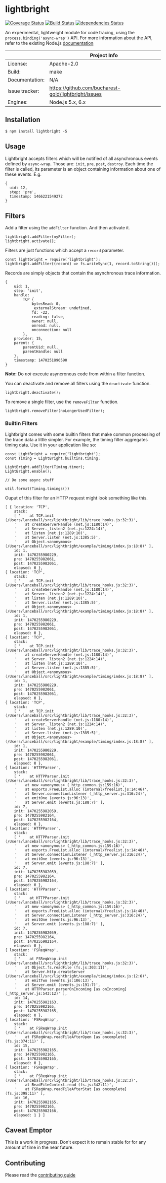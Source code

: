 # lightbright

[![Coverage Status](https://coveralls.io/repos/github/bucharest-gold/lightbright/badge.svg?branch=master)](https://coveralls.io/github/bucharest-gold/lightbright?branch=master)
[![Build Status](https://travis-ci.org/bucharest-gold/lightbright.svg?branch=master)](https://travis-ci.org/bucharest-gold/lightbright)
[![dependencies Status](https://david-dm.org/bucharest-gold/lightbright/status.svg)](https://david-dm.org/bucharest-gold/lightbright)

An experimental, lightweight module for code tracing, using
the `process.binding('async-wrap')` API. For more information
about the API, refer to the existing Node.js
[documentation](https://github.com/nodejs/diagnostics/blob/master/tracing/AsyncWrap/README.md)

|                 | Project Info  |
| --------------- | ------------- |
| License:        | Apache-2.0 |
| Build:          | make |
| Documentation:  | N/A |
| Issue tracker:  | https://github.com/bucharest-gold/lightbright/issues |
| Engines:        | Node.js 5.x, 6.x |

## Installation

    $ npm install lightbright -S

## Usage

Lightbright accepts filters which will be notified of all
asynchronous events defined by `async-wrap`. Those are: `init`,
`pre`, `post`, `destroy`. Each time the filter is called, its
parameter is an object containing information about one of these
events. E.g.

    {
      uid: 12,
      step: 'pre',
      timestamp: 1466221549272
    }

## Filters

Add a filter using the `addFilter` function. And then activate it.

    lightbright.addFilter(myFilter);
    lightbright.activate();

Filters are just functions which accept a `record` parameter.

    const lightbright = require('lightbright');
    lightbright.addFilter((record) => fs.writeSync(1, record.toString()));

Records are simply objects that contain the asynchronous trace information.

    {
        uid: 1,
        step: 'init',
        handle:
            TCP {
                bytesRead: 0,
                _externalStream: undefined,
                fd: -22,
                reading: false,
                owner: null,
                onread: null,
                onconnection: null
            },
        provider: 15,
        parent: {
            parentUid: null,
            parentHandle: null
        },
        timestamp: 1470251890590
    }

**Note:** Do _not_ execute asyncronous code from within a filter function.

You can deactivate and remove all filters using the `deactivate`
function.

    lightbright.deactivate();

To remove a single filter, use the `removeFilter` function.

    lightbright.removeFilter(noLongerUsedFilter);


### Builtin Filters

Lightbright comes with some builtin filters that make common
processing of the trace data a little simpler. For example, the
timing filter aggregates timing data. Use it in your application
like so:

    const LightBright = require('lightbright');
    const Timing = LightBright.builtins.timing;

    LightBright.addFilter(Timing.timer);
    LightBright.enable();

    // Do some async stuff

    util.format(Timing.timings())

Ouput of this filter for an HTTP request might look something like this.

    [ { location: 'TCP',
        stack:
        [ '    at TCP.init (/Users/lanceball/src/lightbright/lib/trace_hooks.js:32:3)',
        '    at createServerHandle (net.js:1180:14)',
        '    at Server._listen2 (net.js:1224:14)',
        '    at listen (net.js:1289:10)',
        '    at Server.listen (net.js:1385:5)',
        '    at Object.<anonymous> (/Users/lanceball/src/lightbright/example/timing/index.js:18:8)' ],
        id: 1,
        init: 1470255980229,
        pre: 1470255982061,
        post: 1470255982061,
        elapsed: 0 },
    { location: 'TCP',
        stack:
        [ '    at TCP.init (/Users/lanceball/src/lightbright/lib/trace_hooks.js:32:3)',
        '    at createServerHandle (net.js:1180:14)',
        '    at Server._listen2 (net.js:1224:14)',
        '    at listen (net.js:1289:10)',
        '    at Server.listen (net.js:1385:5)',
        '    at Object.<anonymous> (/Users/lanceball/src/lightbright/example/timing/index.js:18:8)' ],
        id: 1,
        init: 1470255980229,
        pre: 1470255982061,
        post: 1470255982061,
        elapsed: 0 },
    { location: 'TCP',
        stack:
        [ '    at TCP.init (/Users/lanceball/src/lightbright/lib/trace_hooks.js:32:3)',
        '    at createServerHandle (net.js:1180:14)',
        '    at Server._listen2 (net.js:1224:14)',
        '    at listen (net.js:1289:10)',
        '    at Server.listen (net.js:1385:5)',
        '    at Object.<anonymous> (/Users/lanceball/src/lightbright/example/timing/index.js:18:8)' ],
        id: 1,
        init: 1470255980229,
        pre: 1470255982061,
        post: 1470255982061,
        elapsed: 0 },
    { location: 'TCP',
        stack:
        [ '    at TCP.init (/Users/lanceball/src/lightbright/lib/trace_hooks.js:32:3)',
        '    at createServerHandle (net.js:1180:14)',
        '    at Server._listen2 (net.js:1224:14)',
        '    at listen (net.js:1289:10)',
        '    at Server.listen (net.js:1385:5)',
        '    at Object.<anonymous> (/Users/lanceball/src/lightbright/example/timing/index.js:18:8)' ],
        id: 1,
        init: 1470255980229,
        pre: 1470255982061,
        post: 1470255982061,
        elapsed: 0 },
    { location: 'HTTPParser',
        stack:
        [ '    at HTTPParser.init (/Users/lanceball/src/lightbright/lib/trace_hooks.js:32:3)',
        '    at new <anonymous> (_http_common.js:159:16)',
        '    at exports.FreeList.alloc (internal/freelist.js:14:46)',
        '    at Server.connectionListener (_http_server.js:316:24)',
        '    at emitOne (events.js:96:13)',
        '    at Server.emit (events.js:188:7)' ],
        id: 7,
        init: 1470255982059,
        pre: 1470255982164,
        post: 1470255982164,
        elapsed: 0 },
    { location: 'HTTPParser',
        stack:
        [ '    at HTTPParser.init (/Users/lanceball/src/lightbright/lib/trace_hooks.js:32:3)',
        '    at new <anonymous> (_http_common.js:159:16)',
        '    at exports.FreeList.alloc (internal/freelist.js:14:46)',
        '    at Server.connectionListener (_http_server.js:316:24)',
        '    at emitOne (events.js:96:13)',
        '    at Server.emit (events.js:188:7)' ],
        id: 7,
        init: 1470255982059,
        pre: 1470255982164,
        post: 1470255982164,
        elapsed: 0 },
    { location: 'HTTPParser',
        stack:
        [ '    at HTTPParser.init (/Users/lanceball/src/lightbright/lib/trace_hooks.js:32:3)',
        '    at new <anonymous> (_http_common.js:159:16)',
        '    at exports.FreeList.alloc (internal/freelist.js:14:46)',
        '    at Server.connectionListener (_http_server.js:316:24)',
        '    at emitOne (events.js:96:13)',
        '    at Server.emit (events.js:188:7)' ],
        id: 7,
        init: 1470255982059,
        pre: 1470255982164,
        post: 1470255982164,
        elapsed: 0 },
    { location: 'FSReqWrap',
        stack:
        [ '    at FSReqWrap.init (/Users/lanceball/src/lightbright/lib/trace_hooks.js:32:3)',
        '    at Object.fs.readFile (fs.js:303:11)',
        '    at Server.http.createServer (/Users/lanceball/src/lightbright/example/timing/index.js:12:6)',
        '    at emitTwo (events.js:106:13)',
        '    at Server.emit (events.js:191:7)',
        '    at HTTPParser.parserOnIncoming [as onIncoming] (_http_server.js:543:12)' ],
        id: 14,
        init: 1470255982163,
        pre: 1470255982165,
        post: 1470255982165,
        elapsed: 0 },
    { location: 'FSReqWrap',
        stack:
        [ '    at FSReqWrap.init (/Users/lanceball/src/lightbright/lib/trace_hooks.js:32:3)',
        '    at FSReqWrap.readFileAfterOpen [as oncomplete] (fs.js:374:11)' ],
        id: 15,
        init: 1470255982165,
        pre: 1470255982165,
        post: 1470255982165,
        elapsed: 0 },
    { location: 'FSReqWrap',
        stack:
        [ '    at FSReqWrap.init (/Users/lanceball/src/lightbright/lib/trace_hooks.js:32:3)',
        '    at ReadFileContext.read (fs.js:342:11)',
        '    at FSReqWrap.readFileAfterStat [as oncomplete] (fs.js:398:11)' ],
        id: 16,
        init: 1470255982165,
        pre: 1470255982165,
        post: 1470255982166,
        elapsed: 1 } ]

## Caveat Emptor

This is a work in progress. Don't expect it to remain stable for
for any amount of time in the near future.

## Contributing

Please read the [contributing guide](./CONTRIBUTING.md)
